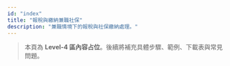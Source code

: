 ```yaml
---
id: "index"
title: "報稅與繳納兼職社保"
description: "兼職情境下的報稅與社保繳納處理。"
---
```


> 本頁為 **Level-4 區內容占位**。後續將補充具體步驟、範例、下載表與常見問題。
